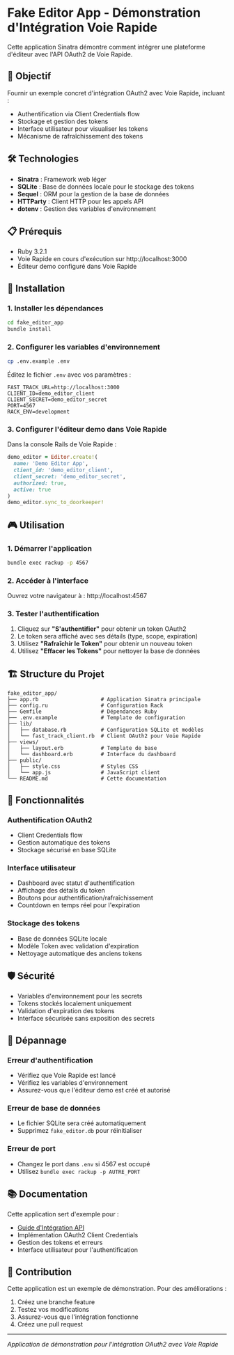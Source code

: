 # Fake Editor App - Démonstration d'Intégration Voie Rapide

Cette application Sinatra démontre comment intégrer une plateforme d'éditeur avec l'API OAuth2 de Voie Rapide.

## 🎯 Objectif

Fournir un exemple concret d'intégration OAuth2 avec Voie Rapide, incluant :
- Authentification via Client Credentials flow
- Stockage et gestion des tokens
- Interface utilisateur pour visualiser les tokens
- Mécanisme de rafraîchissement des tokens

## 🛠 Technologies

- **Sinatra** : Framework web léger
- **SQLite** : Base de données locale pour le stockage des tokens
- **Sequel** : ORM pour la gestion de la base de données
- **HTTParty** : Client HTTP pour les appels API
- **dotenv** : Gestion des variables d'environnement

## 📋 Prérequis

- Ruby 3.2.1
- Voie Rapide en cours d'exécution sur http://localhost:3000
- Éditeur demo configuré dans Voie Rapide

## 🚀 Installation

### 1. Installer les dépendances

```bash
cd fake_editor_app
bundle install
```

### 2. Configurer les variables d'environnement

```bash
cp .env.example .env
```

Éditez le fichier `.env` avec vos paramètres :

```
FAST_TRACK_URL=http://localhost:3000
CLIENT_ID=demo_editor_client
CLIENT_SECRET=demo_editor_secret
PORT=4567
RACK_ENV=development
```

### 3. Configurer l'éditeur demo dans Voie Rapide

Dans la console Rails de Voie Rapide :

```ruby
demo_editor = Editor.create!(
  name: 'Demo Editor App',
  client_id: 'demo_editor_client',
  client_secret: 'demo_editor_secret',
  authorized: true,
  active: true
)
demo_editor.sync_to_doorkeeper!
```

## 🎮 Utilisation

### 1. Démarrer l'application

```bash
bundle exec rackup -p 4567
```

### 2. Accéder à l'interface

Ouvrez votre navigateur à : http://localhost:4567

### 3. Tester l'authentification

1. Cliquez sur **"S'authentifier"** pour obtenir un token OAuth2
2. Le token sera affiché avec ses détails (type, scope, expiration)
3. Utilisez **"Rafraîchir le Token"** pour obtenir un nouveau token
4. Utilisez **"Effacer les Tokens"** pour nettoyer la base de données

## 🏗 Structure du Projet

```
fake_editor_app/
├── app.rb                    # Application Sinatra principale
├── config.ru                 # Configuration Rack
├── Gemfile                   # Dépendances Ruby
├── .env.example              # Template de configuration
├── lib/
│   ├── database.rb           # Configuration SQLite et modèles
│   └── fast_track_client.rb  # Client OAuth2 pour Voie Rapide
├── views/
│   ├── layout.erb            # Template de base
│   └── dashboard.erb         # Interface du dashboard
├── public/
│   ├── style.css             # Styles CSS
│   └── app.js                # JavaScript client
└── README.md                 # Cette documentation
```

## 🔧 Fonctionnalités

### Authentification OAuth2
- Client Credentials flow
- Gestion automatique des tokens
- Stockage sécurisé en base SQLite

### Interface utilisateur
- Dashboard avec statut d'authentification
- Affichage des détails du token
- Boutons pour authentification/rafraîchissement
- Countdown en temps réel pour l'expiration

### Stockage des tokens
- Base de données SQLite locale
- Modèle Token avec validation d'expiration
- Nettoyage automatique des anciens tokens

## 🛡 Sécurité

- Variables d'environnement pour les secrets
- Tokens stockés localement uniquement
- Validation d'expiration des tokens
- Interface sécurisée sans exposition des secrets

## 🐛 Dépannage

### Erreur d'authentification
- Vérifiez que Voie Rapide est lancé
- Vérifiez les variables d'environnement
- Assurez-vous que l'éditeur demo est créé et autorisé

### Erreur de base de données
- Le fichier SQLite sera créé automatiquement
- Supprimez `fake_editor.db` pour réinitialiser

### Erreur de port
- Changez le port dans `.env` si 4567 est occupé
- Utilisez `bundle exec rackup -p AUTRE_PORT`

## 📚 Documentation

Cette application sert d'exemple pour :
- [Guide d'Intégration API](../docs/API_INTEGRATION.md)
- Implémentation OAuth2 Client Credentials
- Gestion des tokens et erreurs
- Interface utilisateur pour l'authentification

## 🤝 Contribution

Cette application est un exemple de démonstration. Pour des améliorations :
1. Créez une branche feature
2. Testez vos modifications
3. Assurez-vous que l'intégration fonctionne
4. Créez une pull request

---

*Application de démonstration pour l'intégration OAuth2 avec Voie Rapide*